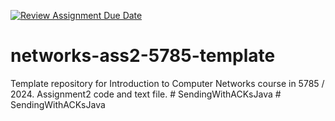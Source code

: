 [![Review Assignment Due Date](https://classroom.github.com/assets/deadline-readme-button-22041afd0340ce965d47ae6ef1cefeee28c7c493a6346c4f15d667ab976d596c.svg)](https://classroom.github.com/a/uchz3yWY)
# networks-ass2-5785-template
Template repository for Introduction to Computer Networks course in 5785 / 2024.  Assignment2 code and text file.
#   S e n d i n g W i t h A C K s J a v a  
 #   S e n d i n g W i t h A C K s J a v a  
 